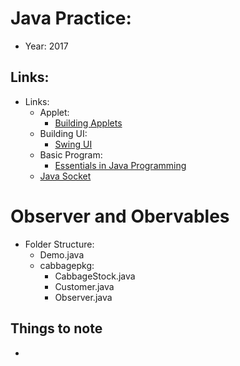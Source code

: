 # Java Practice:
- Year: 2017

## Links: 
- Links:
    - Applet:
        - [Building Applets](http://www.oracle.com/technetwork/java/applet-137165.html)
    - Building UI:
        - [Swing UI](http://www.oracle.com/technetwork/java/front-139339.html)
    - Basic Program:
        - [Essentials in Java Programming](http://www.oracle.com/technetwork/java/index-138747.html)
    - [Java Socket](http://www.oracle.com/technetwork/java/socket-140484.html#server)
    
# Observer and Obervables 
- Folder Structure:
    - Demo.java
    - cabbagepkg:
        - CabbageStock.java
        - Customer.java
        - Observer.java
## Things to note
- 
